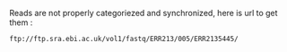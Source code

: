 Reads are not properly categoriezed and synchronized, here is url to get them :

```
ftp://ftp.sra.ebi.ac.uk/vol1/fastq/ERR213/005/ERR2135445/
```

